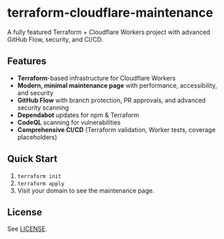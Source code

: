 # terraform-cloudflare-maintenance

A fully featured Terraform + Cloudflare Workers project with advanced GitHub Flow, security, and CI/CD.

## Features

- **Terraform**-based infrastructure for Cloudflare Workers
- **Modern, minimal maintenance page** with performance, accessibility, and security
- **GitHub Flow** with branch protection, PR approvals, and advanced security scanning
- **Dependabot** updates for npm & Terraform
- **CodeQL** scanning for vulnerabilities
- **Comprehensive CI/CD** (Terraform validation, Worker tests, coverage placeholders)

## Quick Start

1. `terraform init`
2. `terraform apply`
3. Visit your domain to see the maintenance page.

## License

See [LICENSE](LICENSE).
